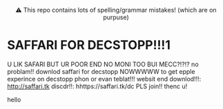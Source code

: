 <p align="center">
⚠ This repo contains lots of spelling/grammar mistakes! (which are on purpuse)
</p>

# SAFFARI FOR DECSTOPP!!!1

U LIK SAFARI BUT UR POOR END NO MONI TOO BUI MECC?!?!? no problam!! downlod saffari for decstopp NOWWWWW to get epple experince on decstopp phon or evan teblat!!! websit end downlod!!!: http://saffari.tk discdr!!: hhttps://saffari.tk/dc PLS join!! thenc u!

hello
